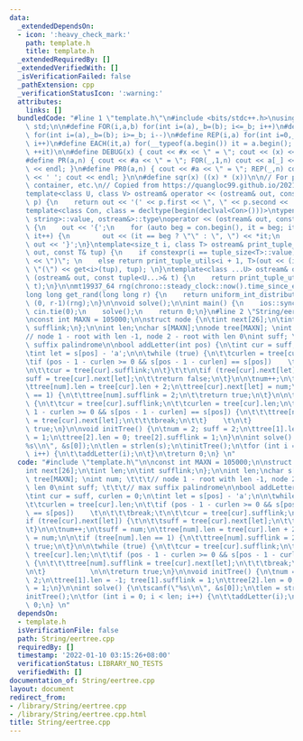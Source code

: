 ```yaml
---
data:
  _extendedDependsOn:
  - icon: ':heavy_check_mark:'
    path: template.h
    title: template.h
  _extendedRequiredBy: []
  _extendedVerifiedWith: []
  _isVerificationFailed: false
  _pathExtension: cpp
  _verificationStatusIcon: ':warning:'
  attributes:
    links: []
  bundledCode: "#line 1 \"template.h\"\n#include <bits/stdc++.h>\nusing namespace\
    \ std;\n\n#define FOR(i,a,b) for(int i=(a),_b=(b); i<=_b; i++)\n#define FORD(i,a,b)\
    \ for(int i=(a),_b=(b); i>=_b; i--)\n#define REP(i,a) for(int i=0,_a=(a); i<_a;\
    \ i++)\n#define EACH(it,a) for(__typeof(a.begin()) it = a.begin(); it != a.end();\
    \ ++it)\n\n#define DEBUG(x) { cout << #x << \" = \"; cout << (x) << endl; }\n\
    #define PR(a,n) { cout << #a << \" = \"; FOR(_,1,n) cout << a[_] << ' '; cout\
    \ << endl; }\n#define PR0(a,n) { cout << #a << \" = \"; REP(_,n) cout << a[_]\
    \ << ' '; cout << endl; }\n\n#define sqr(x) ((x) * (x))\n\n// For printing pair,\
    \ container, etc.\n// Copied from https://quangloc99.github.io/2021/07/30/my-CP-debugging-template.html\n\
    template<class U, class V> ostream& operator << (ostream& out, const pair<U, V>&\
    \ p) {\n    return out << '(' << p.first << \", \" << p.second << ')';\n}\n\n\
    template<class Con, class = decltype(begin(declval<Con>()))>\ntypename enable_if<!is_same<Con,\
    \ string>::value, ostream&>::type\noperator << (ostream& out, const Con& con)\
    \ {\n    out << '{';\n    for (auto beg = con.begin(), it = beg; it != con.end();\
    \ it++) {\n        out << (it == beg ? \"\" : \", \") << *it;\n    }\n    return\
    \ out << '}';\n}\ntemplate<size_t i, class T> ostream& print_tuple_utils(ostream&\
    \ out, const T& tup) {\n    if constexpr(i == tuple_size<T>::value) return out\
    \ << \")\"; \n    else return print_tuple_utils<i + 1, T>(out << (i ? \", \" :\
    \ \"(\") << get<i>(tup), tup); \n}\ntemplate<class ...U> ostream& operator <<\
    \ (ostream& out, const tuple<U...>& t) {\n    return print_tuple_utils<0, tuple<U...>>(out,\
    \ t);\n}\n\nmt19937_64 rng(chrono::steady_clock::now().time_since_epoch().count());\n\
    long long get_rand(long long r) {\n    return uniform_int_distribution<long long>\
    \ (0, r-1)(rng);\n}\n\nvoid solve();\n\nint main() {\n    ios::sync_with_stdio(0);\
    \ cin.tie(0);\n    solve();\n    return 0;\n}\n#line 2 \"String/eertree.cpp\"\n\
    \nconst int MAXN = 105000;\n\nstruct node {\n\tint next[26];\n\tint len;\n\tint\
    \ sufflink;\n};\n\nint len;\nchar s[MAXN];\nnode tree[MAXN]; \nint num; \t\t\t\
    // node 1 - root with len -1, node 2 - root with len 0\nint suff; \t\t\t// max\
    \ suffix palindrome\n\nbool addLetter(int pos) {\n\tint cur = suff, curlen = 0;\n\
    \tint let = s[pos] - 'a';\n\n\twhile (true) {\n\t\tcurlen = tree[cur].len;\n\t\
    \tif (pos - 1 - curlen >= 0 && s[pos - 1 - curlen] == s[pos])    \t\n\t\t\tbreak;\t\
    \n\t\tcur = tree[cur].sufflink;\n\t}\t\t\n\tif (tree[cur].next[let]) {\t\n\t\t\
    suff = tree[cur].next[let];\n\t\treturn false;\n\t}\n\n\tnum++;\n\tsuff = num;\n\
    \ttree[num].len = tree[cur].len + 2;\n\ttree[cur].next[let] = num;\n\n\tif (tree[num].len\
    \ == 1) {\n\t\ttree[num].sufflink = 2;\n\t\treturn true;\n\t}\n\n\twhile (true)\
    \ {\n\t\tcur = tree[cur].sufflink;\n\t\tcurlen = tree[cur].len;\n\t\tif (pos -\
    \ 1 - curlen >= 0 && s[pos - 1 - curlen] == s[pos]) {\n\t\t\ttree[num].sufflink\
    \ = tree[cur].next[let];\n\t\t\tbreak;\n\t\t}    \t\n\t}           \n\n\treturn\
    \ true;\n}\n\nvoid initTree() {\n\tnum = 2; suff = 2;\n\ttree[1].len = -1; tree[1].sufflink\
    \ = 1;\n\ttree[2].len = 0; tree[2].sufflink = 1;\n}\n\nint solve() {\n\tscanf(\"\
    %s\\n\", &s[0]);\n\tlen = strlen(s);\n\tinitTree();\n\tfor (int i = 0; i < len;\
    \ i++) {\n\t\taddLetter(i);\n\t}\n\treturn 0;\n} \n"
  code: "#include \"template.h\"\n\nconst int MAXN = 105000;\n\nstruct node {\n\t\
    int next[26];\n\tint len;\n\tint sufflink;\n};\n\nint len;\nchar s[MAXN];\nnode\
    \ tree[MAXN]; \nint num; \t\t\t// node 1 - root with len -1, node 2 - root with\
    \ len 0\nint suff; \t\t\t// max suffix palindrome\n\nbool addLetter(int pos) {\n\
    \tint cur = suff, curlen = 0;\n\tint let = s[pos] - 'a';\n\n\twhile (true) {\n\
    \t\tcurlen = tree[cur].len;\n\t\tif (pos - 1 - curlen >= 0 && s[pos - 1 - curlen]\
    \ == s[pos])    \t\n\t\t\tbreak;\t\n\t\tcur = tree[cur].sufflink;\n\t}\t\t\n\t\
    if (tree[cur].next[let]) {\t\n\t\tsuff = tree[cur].next[let];\n\t\treturn false;\n\
    \t}\n\n\tnum++;\n\tsuff = num;\n\ttree[num].len = tree[cur].len + 2;\n\ttree[cur].next[let]\
    \ = num;\n\n\tif (tree[num].len == 1) {\n\t\ttree[num].sufflink = 2;\n\t\treturn\
    \ true;\n\t}\n\n\twhile (true) {\n\t\tcur = tree[cur].sufflink;\n\t\tcurlen =\
    \ tree[cur].len;\n\t\tif (pos - 1 - curlen >= 0 && s[pos - 1 - curlen] == s[pos])\
    \ {\n\t\t\ttree[num].sufflink = tree[cur].next[let];\n\t\t\tbreak;\n\t\t}    \t\
    \n\t}           \n\n\treturn true;\n}\n\nvoid initTree() {\n\tnum = 2; suff =\
    \ 2;\n\ttree[1].len = -1; tree[1].sufflink = 1;\n\ttree[2].len = 0; tree[2].sufflink\
    \ = 1;\n}\n\nint solve() {\n\tscanf(\"%s\\n\", &s[0]);\n\tlen = strlen(s);\n\t\
    initTree();\n\tfor (int i = 0; i < len; i++) {\n\t\taddLetter(i);\n\t}\n\treturn\
    \ 0;\n} \n"
  dependsOn:
  - template.h
  isVerificationFile: false
  path: String/eertree.cpp
  requiredBy: []
  timestamp: '2022-01-10 03:15:26+08:00'
  verificationStatus: LIBRARY_NO_TESTS
  verifiedWith: []
documentation_of: String/eertree.cpp
layout: document
redirect_from:
- /library/String/eertree.cpp
- /library/String/eertree.cpp.html
title: String/eertree.cpp
---
```

